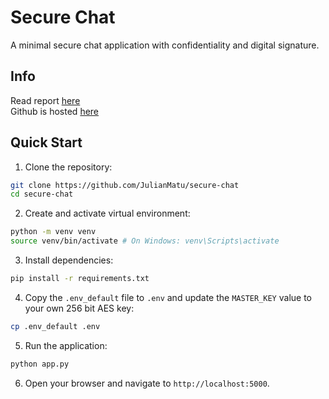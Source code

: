# Secure Chat

A minimal secure chat application with confidentiality and digital signature.

## Info
Read report [here](https://docs.google.com/document/d/1SDoUvNfmX-oCw7u1Q_yQ-UPZG-T1pPRTAQ-arWttA3I/edit?usp=sharing)            
Github is hosted [here](https://github.com/JulianMatu/secure-chat)

## Quick Start

1. Clone the repository:
```bash
git clone https://github.com/JulianMatu/secure-chat
cd secure-chat
```

2. Create and activate virtual environment: 
```bash
python -m venv venv 
source venv/bin/activate # On Windows: venv\Scripts\activate
```
3. Install dependencies:
```bash
pip install -r requirements.txt
```
4. Copy the `.env_default` file to `.env` and update the `MASTER_KEY` value to your own 256 bit AES key:
```bash
cp .env_default .env
```
5. Run the application:
```bash
python app.py
```

6. Open your browser and navigate to `http://localhost:5000`.
